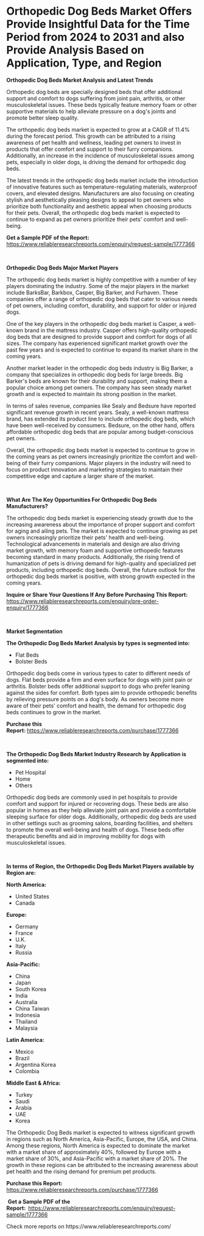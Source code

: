 <p><h1>Orthopedic Dog Beds Market Offers Provide Insightful Data for the Time Period from 2024 to 2031 and also Provide Analysis Based on Application, Type, and Region</h1></p><p><strong>Orthopedic Dog Beds Market Analysis and Latest Trends</strong></p>
<p><p>Orthopedic dog beds are specially designed beds that offer additional support and comfort to dogs suffering from joint pain, arthritis, or other musculoskeletal issues. These beds typically feature memory foam or other supportive materials to help alleviate pressure on a dog's joints and promote better sleep quality.</p><p>The orthopedic dog beds market is expected to grow at a CAGR of 11.4% during the forecast period. This growth can be attributed to a rising awareness of pet health and wellness, leading pet owners to invest in products that offer comfort and support to their furry companions. Additionally, an increase in the incidence of musculoskeletal issues among pets, especially in older dogs, is driving the demand for orthopedic dog beds.</p><p>The latest trends in the orthopedic dog beds market include the introduction of innovative features such as temperature-regulating materials, waterproof covers, and elevated designs. Manufacturers are also focusing on creating stylish and aesthetically pleasing designs to appeal to pet owners who prioritize both functionality and aesthetic appeal when choosing products for their pets. Overall, the orthopedic dog beds market is expected to continue to expand as pet owners prioritize their pets' comfort and well-being.</p></p>
<p><strong>Get a Sample PDF of the Report:&nbsp;</strong> <a href="https://www.reliableresearchreports.com/enquiry/request-sample/1777366">https://www.reliableresearchreports.com/enquiry/request-sample/1777366</a></p>
<p>&nbsp;</p>
<p><strong>Orthopedic Dog Beds Major Market Players</strong></p>
<p><p>The orthopedic dog beds market is highly competitive with a number of key players dominating the industry. Some of the major players in the market include BarksBar, Barkbox, Casper, Big Barker, and Furhaven. These companies offer a range of orthopedic dog beds that cater to various needs of pet owners, including comfort, durability, and support for older or injured dogs.</p><p>One of the key players in the orthopedic dog beds market is Casper, a well-known brand in the mattress industry. Casper offers high-quality orthopedic dog beds that are designed to provide support and comfort for dogs of all sizes. The company has experienced significant market growth over the past few years and is expected to continue to expand its market share in the coming years.</p><p>Another market leader in the orthopedic dog beds industry is Big Barker, a company that specializes in orthopedic dog beds for large breeds. Big Barker's beds are known for their durability and support, making them a popular choice among pet owners. The company has seen steady market growth and is expected to maintain its strong position in the market.</p><p>In terms of sales revenue, companies like Sealy and Bedsure have reported significant revenue growth in recent years. Sealy, a well-known mattress brand, has extended its product line to include orthopedic dog beds, which have been well-received by consumers. Bedsure, on the other hand, offers affordable orthopedic dog beds that are popular among budget-conscious pet owners.</p><p>Overall, the orthopedic dog beds market is expected to continue to grow in the coming years as pet owners increasingly prioritize the comfort and well-being of their furry companions. Major players in the industry will need to focus on product innovation and marketing strategies to maintain their competitive edge and capture a larger share of the market.</p></p>
<p>&nbsp;</p>
<p><strong>What Are The Key Opportunities For Orthopedic Dog Beds Manufacturers?</strong></p>
<p><p>The orthopedic dog beds market is experiencing steady growth due to the increasing awareness about the importance of proper support and comfort for aging and ailing pets. The market is expected to continue growing as pet owners increasingly prioritize their pets' health and well-being. Technological advancements in materials and design are also driving market growth, with memory foam and supportive orthopedic features becoming standard in many products. Additionally, the rising trend of humanization of pets is driving demand for high-quality and specialized pet products, including orthopedic dog beds. Overall, the future outlook for the orthopedic dog beds market is positive, with strong growth expected in the coming years.</p></p>
<p><strong>Inquire or Share Your Questions If Any Before Purchasing This Report:</strong> <a href="https://www.reliableresearchreports.com/enquiry/pre-order-enquiry/1777366">https://www.reliableresearchreports.com/enquiry/pre-order-enquiry/1777366</a></p>
<p>&nbsp;</p>
<p><strong>Market Segmentation</strong></p>
<p><strong>The Orthopedic Dog Beds Market Analysis by types is segmented into:</strong></p>
<p><ul><li>Flat Beds</li><li>Bolster Beds</li></ul></p>
<p><p>Orthopedic dog beds come in various types to cater to different needs of dogs. Flat beds provide a firm and even surface for dogs with joint pain or arthritis. Bolster beds offer additional support to dogs who prefer leaning against the sides for comfort. Both types aim to provide orthopedic benefits by relieving pressure points on a dog's body. As owners become more aware of their pets' comfort and health, the demand for orthopedic dog beds continues to grow in the market.</p></p>
<p><strong>Purchase this Report:&nbsp;</strong><a href="https://www.reliableresearchreports.com/purchase/1777366">https://www.reliableresearchreports.com/purchase/1777366</a></p>
<p>&nbsp;</p>
<p><strong>The Orthopedic Dog Beds Market Industry Research by Application is segmented into:</strong></p>
<p><ul><li>Pet Hospital</li><li>Home</li><li>Others</li></ul></p>
<p><p>Orthopedic dog beds are commonly used in pet hospitals to provide comfort and support for injured or recovering dogs. These beds are also popular in homes as they help alleviate joint pain and provide a comfortable sleeping surface for older dogs. Additionally, orthopedic dog beds are used in other settings such as grooming salons, boarding facilities, and shelters to promote the overall well-being and health of dogs. These beds offer therapeutic benefits and aid in improving mobility for dogs with musculoskeletal issues.</p></p>
<p>&nbsp;</p>
<p><strong>In terms of Region, the Orthopedic Dog Beds Market Players available by Region are:</strong></p>
<p>
    <p> <strong> North America: </strong>
        <ul>
            <li>United States</li>
            <li>Canada</li>
        </ul>
        </p> 
    <p> <strong> Europe: </strong>
        <ul>
            <li>Germany</li>
            <li>France</li>
            <li>U.K.</li>
            <li>Italy</li>
            <li>Russia</li>
        </ul>
        </p> 
    <p> <strong> Asia-Pacific: </strong>
        <ul>
            <li>China</li>
            <li>Japan</li>
            <li>South Korea</li>
            <li>India</li>
            <li>Australia</li>
            <li>China Taiwan</li>
            <li>Indonesia</li>
            <li>Thailand</li>
            <li>Malaysia</li>
        </ul>
        </p> 
    <p> <strong> Latin America: </strong>
        <ul>
            <li>Mexico</li>
            <li>Brazil</li>
            <li>Argentina Korea</li>
            <li>Colombia</li>
        </ul>
        </p> 
    <p> <strong> Middle East & Africa: </strong>
        <ul>
            <li>Turkey</li>
            <li>Saudi</li>
            <li>Arabia</li>
            <li>UAE</li>
            <li>Korea</li>
        </ul>
    </p>
    </p>
<p><p>The Orthopedic Dog Beds market is expected to witness significant growth in regions such as North America, Asia-Pacific, Europe, the USA, and China. Among these regions, North America is expected to dominate the market with a market share of approximately 40%, followed by Europe with a market share of 30%, and Asia-Pacific with a market share of 20%. The growth in these regions can be attributed to the increasing awareness about pet health and the rising demand for premium pet products.</p></p>
<p><strong>Purchase this Report: </strong><a href="https://www.reliableresearchreports.com/purchase/1777366">https://www.reliableresearchreports.com/purchase/1777366</a></p>
<p>&nbsp;<strong>Get a Sample PDF of the Report:&nbsp;&nbsp;</strong><a href="https://www.reliableresearchreports.com/enquiry/request-sample/1777366">https://www.reliableresearchreports.com/enquiry/request-sample/1777366</a></p>
<p><strong></strong></p>
<p>Check more reports on https://www.reliableresearchreports.com/</p>